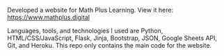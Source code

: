 Developed a website for Math Plus Learning. View it here: https://www.mathplus.digital

Languages, tools, and technologies I used are Python, HTML/CSS/JavaScript, Flask, Jinja, Bootstrap, JSON, Google Sheets API, Git, and Heroku. This repo only contains the main code for the website.
